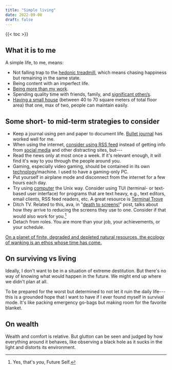 ```yaml
---
title: "Simple living"
date: 2022-09-08
draft: false
---
```


{{< toc >}}

## What it is to me

A simple life, to me, means:

- Not falling trap to the [hedonic treadmill](https://en.wikipedia.org/wiki/Hedonic_treadmill),
which means chasing happiness but remaining in the same state.
- Being content with an imperfect life.
- [Being more than my work](/anti-work).
- Spending quality time with friends, family, and [significant other/s](/non-monogamy).
- [Having a small house](/dream-house)
(between 40 to 70 square meters of total floor area)
that one, max of two, people can maintain easily.

## Some short- to mid-term strategies to consider

- Keep a journal using pen and paper to document life. [Bullet journal](/bujo) has worked well for me.
- When using the internet, [consider using RSS feed](https://aboutfeeds.com/) instead of getting
  info from [social media](/social-media) and other distracting sites, but---
- Read the news only at most once a week. If it's relevant enough, it
  will find it's way to you through the people around you.
- Gaming, especially video gaming, should be contained in its own
  [technology](/technology)/machine. I used to have a gaming-only PC.
- Put yourself in airplane mode and disconnect from the internet for a
  few hours each day.
- Try using [computer](/computer) the Unix way. Consider using TUI
  (terminal- or text-based user interface) for programs that are text
  heavy, e.g., text editors, email clients, RSS feed readers, etc. A
  great resource is [Terminal Trove](https://terminaltrove.com/)
- Ditch TV. Related to this, ava, in "[death to screens!](https://blog.avas.space/death-to-screens/)" post, talks
  about how they arrive to reducing the screens they use to one.
  Consider if that would also work for you.[^self]
- Detach from roles. You are more than your job, your achievements, or
  your schedule.


[^self]: Yes, that's *you*, Future Self.

[On a planet of finite, degraded and depleted natural resources, the ecology of wanking is an ethos whose time has come.](https://aeon.co/essays/from-the-cynics-self-sufficiency-to-an-ecology-of-wanking)
## On surviving vs living

Ideally, I don't want to be in a situation of extreme destitution. But
there's no way of knowing what would happen in the future. We might end
up where we didn't plan at all.

To be prepared for the worst but determined to not let it ruin the daily
life---this is a grounded hope that I want to have if I ever found
myself in survival mode. It's like packing emergency go-bags but making
room for the favorite blanket.

## On wealth

Wealth and comfort is relative. But glutton can be seen and judged by
how everything around it behaves, like observing a black hole as it
sucks in the light and distorts its environment.
